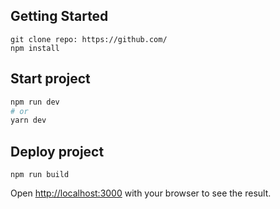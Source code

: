 ## Getting Started

```
git clone repo: https://github.com/
npm install
```

## Start project


```bash
npm run dev
# or
yarn dev
```

## Deploy project

```
npm run build
```

Open [http://localhost:3000](http://localhost:3000) with your browser to see the result.